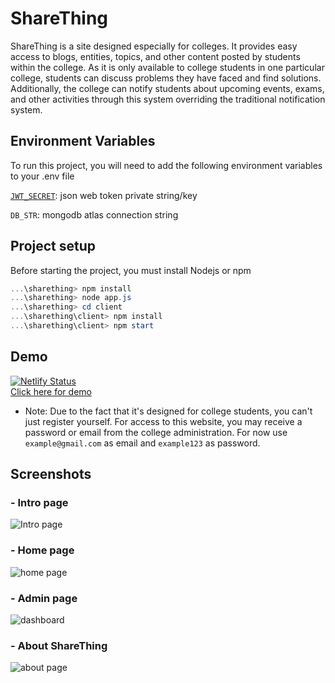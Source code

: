 
# ShareThing

ShareThing is a site designed especially for colleges. It provides easy access to blogs, entities, topics, and other content posted by students within the college. As it is only available to college students in one particular college, students can discuss problems they have faced and find solutions. Additionally, the college can notify students about upcoming events, exams, and other activities through this system overriding the traditional notification system.

## Environment Variables

To run this project, you will need to add the following environment variables to your .env file

[`JWT_SECRET`](https://www.npmjs.com/package/jsonwebtoken): json web token private string/key 

`DB_STR`: mongodb atlas connection string


## Project setup

Before starting the project, you must install Nodejs or npm 
```powershell
...\sharething> npm install
...\sharething> node app.js
...\sharething> cd client
...\sharething\client> npm install
...\sharething\client> npm start
```
## Demo
[![Netlify Status](https://api.netlify.com/api/v1/badges/b71865d9-c48a-4e41-bf65-44cbf981184c/deploy-status)](https://www.netlify.com/) <br/>
[Click here for demo](https://sharething.netlify.app/)
 * Note: Due to the fact that it's designed for college students, you can't just register yourself. For access to this website, you may receive a password or email from the college administration. For now use ```example@gmail.com``` as email and ```example123``` as password. 


 
## Screenshots
### - Intro page
![Intro page](https://user-images.githubusercontent.com/72245121/210181651-1909d9b0-2acd-41b6-8ab5-90e2b2f970c1.png)
### - Home page
![home page](https://user-images.githubusercontent.com/72245121/210181725-71b78161-9d87-4d6b-aa29-5bca846b4263.png)
### - Admin page
![dashboard](https://user-images.githubusercontent.com/72245121/210181665-0cd3f20b-21e7-47fb-85b0-bcd8350250bd.png)
### - About ShareThing
![about page](https://user-images.githubusercontent.com/72245121/210181672-c1e1fa50-f97c-43c8-9068-628c32dae885.png)

